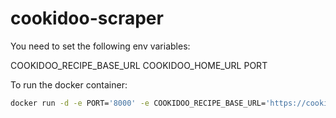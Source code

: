 # cookidoo-scraper

You need to set the following env variables:

COOKIDOO_RECIPE_BASE_URL COOKIDOO_HOME_URL PORT

To run the docker container:

```bash
docker run -d -e PORT='8000' -e COOKIDOO_RECIPE_BASE_URL='https://cookidoo.de/recipes/recipe/de-DE/' -e COOKIDOO_HOME_URL='https://cookidoo.de/foundation/de-DE' -p 8000:8000 tobin2010/cookidoo-scraper`
```
